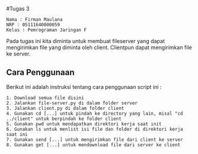 #Tugas 3
```
Nama : Firman Maulana
NRP : 05111640000059
Kelas : Pemrograman Jaringan F
```
Pada tugas ini kita diminta untuk membuat fileserver yang dapat mengirimkan file yang diminta oleh client. Clientpun dapat mengirimkan file ke server.

## Cara Penggunaan
Berikut ini adalah instruksi tentang cara penggunaan script ini :
```
1. Download semua file disini
2. Jalankan file-server.py di dalam folder server
3. Jalankan client.py di dalam folder client
4. Gunakan cd [...] untuk pindah ke directory yang lain, misal "cd ../client" untuk berpindah ke folder client
5. Gunakan pwd untuk mendapatkan direktori kerja saat init
6. Gunakan ls untuk menlist isi file dan folder di direktori kerja saat ini
7. Gunakan send [...] untuk mengirimkan file dari client ke server
8. Gunakan get [...] untuk mendownload file dari server ke client
```